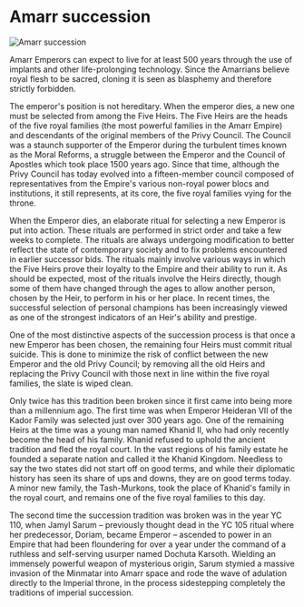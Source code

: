 # Amarr succession

![Amarr succession](images/amsucc.jpg)

Amarr Emperors can expect to live for at least 500 years through the use of
implants and other life-prolonging technology. Since the Amarrians believe royal
flesh to be sacred, cloning it is seen as blasphemy and therefore strictly
forbidden.

The emperor's position is not hereditary. When the emperor dies, a new one must
be selected from among the Five Heirs. The Five Heirs are the heads of the five
royal families (the most powerful families in the Amarr Empire) and descendants
of the original members of the Privy Council. The Council was a staunch
supporter of the Emperor during the turbulent times known as the Moral Reforms,
a struggle between the Emperor and the Council of Apostles which took place 1500
years ago. Since that time, although the Privy Council has today evolved into a
fifteen-member council composed of representatives from the Empire's various
non-royal power blocs and institutions, it still represents, at its core, the
five royal families vying for the throne.

When the Emperor dies, an elaborate ritual for selecting a new Emperor is put
into action. These rituals are performed in strict order and take a few weeks to
complete. The rituals are always undergoing modification to better reflect the
state of contemporary society and to fix problems encountered in earlier
successor bids. The rituals mainly involve various ways in which the Five Heirs
prove their loyalty to the Empire and their ability to run it. As should be
expected, most of the rituals involve the Heirs directly, though some of them
have changed through the ages to allow another person, chosen by the Heir, to
perform in his or her place. In recent times, the successful selection of
personal champions has been increasingly viewed as one of the strongest
indicators of an Heir's ability and prestige.

One of the most distinctive aspects of the succession process is that once a new
Emperor has been chosen, the remaining four Heirs must commit ritual suicide.
This is done to minimize the risk of conflict between the new Emperor and the
old Privy Council; by removing all the old Heirs and replacing the Privy Council
with those next in line within the five royal families, the slate is wiped
clean.

Only twice has this tradition been broken since it first came into being more
than a millennium ago. The first time was when Emperor Heideran VII of the Kador
Family was selected just over 300 years ago. One of the remaining Heirs at the
time was a young man named Khanid II, who had only recently become the head of
his family. Khanid refused to uphold the ancient tradition and fled the royal
court. In the vast regions of his family estate he founded a separate nation and
called it the Khanid Kingdom. Needless to say the two states did not start off
on good terms, and while their diplomatic history has seen its share of ups and
downs, they are on good terms today. A minor new family, the Tash-Murkons, took
the place of Khanid's family in the royal court, and remains one of the five
royal families to this day.

The second time the succession tradition was broken was in the year YC 110, when
Jamyl Sarum – previously thought dead in the YC 105 ritual where her
predecessor, Doriam, became Emperor – ascended to power in an Empire that had
been floundering for over a year under the command of a ruthless and
self-serving usurper named Dochuta Karsoth. Wielding an immensely powerful
weapon of mysterious origin, Sarum stymied a massive invasion of the Minmatar
into Amarr space and rode the wave of adulation directly to the Imperial throne,
in the process sidestepping completely the traditions of imperial succession.
